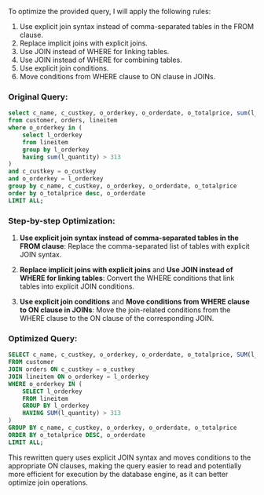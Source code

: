 To optimize the provided query, I will apply the following rules:

1. Use explicit join syntax instead of comma-separated tables in the FROM clause.
2. Replace implicit joins with explicit joins.
3. Use JOIN instead of WHERE for linking tables.
4. Use JOIN instead of WHERE for combining tables.
5. Use explicit join conditions.
6. Move conditions from WHERE clause to ON clause in JOINs.

### Original Query:
```sql
select c_name, c_custkey, o_orderkey, o_orderdate, o_totalprice, sum(l_quantity)
from customer, orders, lineitem
where o_orderkey in (
    select l_orderkey
    from lineitem
    group by l_orderkey
    having sum(l_quantity) > 313
)
and c_custkey = o_custkey
and o_orderkey = l_orderkey
group by c_name, c_custkey, o_orderkey, o_orderdate, o_totalprice
order by o_totalprice desc, o_orderdate
LIMIT ALL;
```

### Step-by-step Optimization:

1. **Use explicit join syntax instead of comma-separated tables in the FROM clause**:
   Replace the comma-separated list of tables with explicit JOIN syntax.

2. **Replace implicit joins with explicit joins** and **Use JOIN instead of WHERE for linking tables**:
   Convert the WHERE conditions that link tables into explicit JOIN conditions.

3. **Use explicit join conditions** and **Move conditions from WHERE clause to ON clause in JOINs**:
   Move the join-related conditions from the WHERE clause to the ON clause of the corresponding JOIN.

### Optimized Query:
```sql
SELECT c_name, c_custkey, o_orderkey, o_orderdate, o_totalprice, SUM(l_quantity)
FROM customer
JOIN orders ON c_custkey = o_custkey
JOIN lineitem ON o_orderkey = l_orderkey
WHERE o_orderkey IN (
    SELECT l_orderkey
    FROM lineitem
    GROUP BY l_orderkey
    HAVING SUM(l_quantity) > 313
)
GROUP BY c_name, c_custkey, o_orderkey, o_orderdate, o_totalprice
ORDER BY o_totalprice DESC, o_orderdate
LIMIT ALL;
```

This rewritten query uses explicit JOIN syntax and moves conditions to the appropriate ON clauses, making the query easier to read and potentially more efficient for execution by the database engine, as it can better optimize join operations.